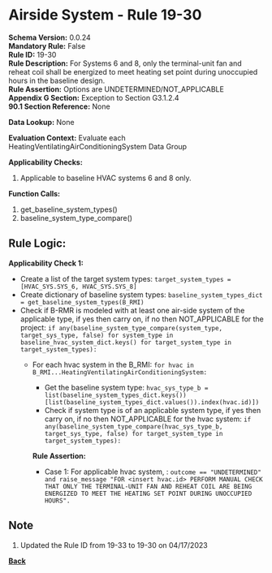 # Airside System - Rule 19-30  
**Schema Version:** 0.0.24    
**Mandatory Rule:** False    
**Rule ID:** 19-30    
**Rule Description:** For Systems 6 and 8, only the terminal-unit fan and reheat coil shall be energized to meet heating set point during unoccupied hours in the baseline design.  
**Rule Assertion:** Options are UNDETERMINED/NOT_APPLICABLE   
**Appendix G Section:** Exception to Section G3.1.2.4   
**90.1 Section Reference:** None  

**Data Lookup:** None  

**Evaluation Context:** Evaluate each HeatingVentilatingAirConditioningSystem Data Group

**Applicability Checks:** 

1. Applicable to baseline HVAC systems 6 and 8 only. 

**Function Calls:**  

1. get_baseline_system_types()  
2. baseline_system_type_compare()  

## Rule Logic:  
**Applicability Check 1:**  
- Create a list of the target system types: `target_system_types = [HVAC_SYS.SYS_6, HVAC_SYS.SYS_8]`
- Create dictionary of baseline system types: `baseline_system_types_dict = get_baseline_system_types(B_RMI)`  
- Check if B-RMR is modeled with at least one air-side system of the applicable type, if yes then carry on, if no then NOT_APPLICABLE for the project: `if any(baseline_system_type_compare(system_type, target_sys_type, false) for system_type in baseline_hvac_system_dict.keys() for target_system_type in target_system_types):` 
    - For each hvac system in the B_RMI: `for hvac in B_RMI...HeatingVentilatingAirConditioningSystem:` 
        - Get the baseline system type: `hvac_sys_type_b = list(baseline_system_types_dict.keys())[list(baseline_system_types_dict.values()).index(hvac.id)])`
        - Check if system type is of an applicable system type, if yes then carry on, if no then NOT_APPLICABLE for the hvac system:  `if any(baseline_system_type_compare(hvac_sys_type_b, target_sys_type, false) for target_system_type in target_system_types):`                 
        
        **Rule Assertion:**  
        - Case 1: For applicable hvac system, : `outcome == "UNDETERMINED" and raise_message "FOR <insert hvac.id> PERFORM MANUAL CHECK THAT ONLY THE TERMINAL-UNIT FAN AND REHEAT COIL ARE BEING ENERGIZED TO MEET THE HEATING SET POINT DURING UNOCCUPIED HOURS".`  

## Note
1. Updated the Rule ID from 19-33 to 19-30 on 04/17/2023

**[Back](_toc.md)**
